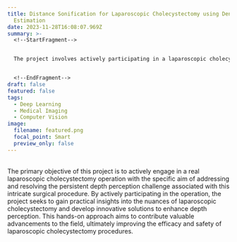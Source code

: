 ```yaml
---
title: Distance Sonification for Laparoscopic Cholecystectomy using Dense Depth
  Estimation
date: 2023-11-28T16:08:07.969Z
summary: >-
  <!--StartFragment-->


  The project involves actively participating in a laparoscopic cholecystectomy operation to address and resolve the depth perception challenge associated with this surgical procedure.


  <!--EndFragment-->
draft: false
featured: false
tags:
  - Deep Learning
  - Medical Imaging
  - Computer Vision
image:
  filename: featured.png
  focal_point: Smart
  preview_only: false
---
```

<!--StartFragment-->

\
The primary objective of this project is to actively engage in a real laparoscopic cholecystectomy operation with the specific aim of addressing and resolving the persistent depth perception challenge associated with this intricate surgical procedure. By actively participating in the operation, the project seeks to gain practical insights into the nuances of laparoscopic cholecystectomy and develop innovative solutions to enhance depth perception. This hands-on approach aims to contribute valuable advancements to the field, ultimately improving the efficacy and safety of laparoscopic cholecystectomy procedures.

<!--EndFragment-->
